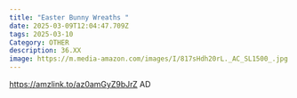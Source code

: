 ```yaml
---
title: "Easter Bunny Wreaths "
date: 2025-03-09T12:04:47.709Z
tags: 2025-03-10
Category: OTHER
description: 36.XX
image: https://m.media-amazon.com/images/I/817sHdh20rL._AC_SL1500_.jpg
---
```

https://amzlink.to/az0amGyZ9bJrZ   AD